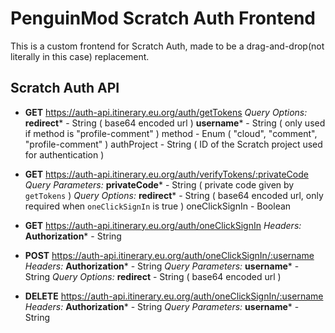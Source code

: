 # PenguinMod Scratch Auth Frontend

This is a custom frontend for Scratch Auth, made to be a drag-and-drop(not literally in this case) replacement.

## Scratch Auth API

* **GET** https://auth-api.itinerary.eu.org/auth/getTokens
  _Query Options:_
  **redirect**\* - String ( base64 encoded url )
  **username**\* - String ( only used if method is "profile-comment" )
  method - Enum ( "cloud", "comment", "profile-comment" )
  authProject - String ( ID of the Scratch project used for authentication )

* **GET** https://auth-api.itinerary.eu.org/auth/verifyTokens/:privateCode
  _Query Parameters:_
  **privateCode**\* - String ( private code given by `getTokens` )
  _Query Options:_
  **redirect**\* - String ( base64 encoded url, only required when `oneClickSignIn` is true )
  oneClickSignIn - Boolean

* **GET** https://auth-api.itinerary.eu.org/auth/oneClickSignIn
  _Headers:_
  **Authorization**\* - String

* **POST** https://auth-api.itinerary.eu.org/auth/oneClickSignIn/:username
  _Headers:_
  **Authorization**\* - String
  _Query Parameters:_
  **username**\* - String
  _Query Options:_
  **redirect** - String ( base64 encoded url )

* **DELETE** https://auth-api.itinerary.eu.org/auth/oneClickSignIn/:username
  _Headers:_
  **Authorization**\* - String
  _Query Parameters:_
  **username**\* - String